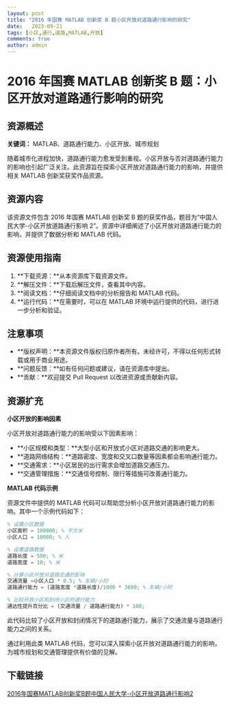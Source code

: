 ```yaml
---
layout: post
title: "2016 年国赛 MATLAB 创新奖 B 题小区开放对道路通行影响的研究"
date:   2023-09-21
tags: [小区,通行,道路,MATLAB,开放]
comments: true
author: admin
---
```

# 2016 年国赛 MATLAB 创新奖 B 题：小区开放对道路通行影响的研究

## 资源概述

**关键词：** MATLAB、道路通行能力、小区开放、城市规划

随着城市化进程加快，道路通行能力愈发受到重视。小区开放与否对道路通行能力的影响也引起广泛关注。此资源旨在探索小区开放对道路通行能力的影响，并提供相关 MATLAB 创新奖获奖作品资源。

## 资源内容

该资源文件包含 2016 年国赛 MATLAB 创新奖 B 题的获奖作品，题目为“中国人民大学-小区开放道路通行影响 2”。资源中详细阐述了小区开放对道路通行能力的影响，并提供了数据分析和 MATLAB 代码。

## 资源使用指南

1. **下载资源：**从本资源库下载资源文件。
2. **解压文件：**下载后解压文件，查看其中内容。
3. **阅读文档：**仔细阅读文档中的分析报告和 MATLAB 代码。
4. **运行代码：**在需要时，可以在 MATLAB 环境中运行提供的代码，进行进一步分析和验证。

## 注意事项

- **版权声明：**本资源文件版权归原作者所有。未经许可，不得以任何形式转载或用于商业用途。
- **问题反馈：**如有任何问题或建议，请在资源库中提出。
- **贡献：**欢迎提交 Pull Request 以改进资源或贡献新内容。

## 资源扩充

**小区开放的影响因素**

小区开放对道路通行能力的影响受以下因素影响：

- **小区规模和类型：**大型小区和开放式小区对道路交通的影响更大。
- **道路网络结构：**道路密度、宽度和交叉口数量等因素都会影响通行能力。
- **交通需求：**小区居民的出行需求会增加道路交通压力。
- **交通管理措施：**交通信号控制、限行等措施可改善通行能力。

**MATLAB 代码示例**

资源文件中提供的 MATLAB 代码可以帮助您分析小区开放对道路通行能力的影响。其中一个示例代码如下：

```matlab
% 设置小区数据
小区面积 = 100000; % 平方米
小区人口 = 10000; % 人

% 设置道路数据
道路长度 = 500; % 米
道路宽度 = 10; % 米

% 计算小区开放对道路交通的影响
交通流量 =小区人口 * 0.5; % 车辆/小时
道路通行能力 = (道路宽度 *道路长度)/1000 * 3600; % 车辆/小时

% 比较开放小区和封闭小区的通行能力
通达性提升百分比 = (交通流量 / 道路通行能力) * 100;
```

此代码比较了小区开放和封闭情况下的道路通行能力，展示了交通流量与道路通行能力之间的关系。

通过利用此类 MATLAB 代码，您可以深入探索小区开放对道路通行能力的影响，为城市规划和交通管理提供有价值的见解。

## 下载链接

[2016年国赛MATLAB创新奖B题中国人民大学-小区开放道路通行影响2](https://pan.quark.cn/s/4946848fb50a)